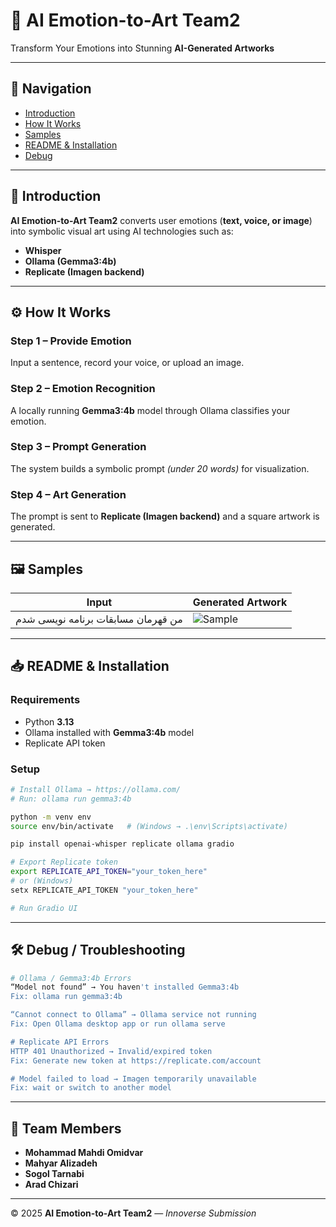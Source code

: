 # 🎨 AI Emotion-to-Art Team2

Transform Your Emotions into Stunning **AI-Generated Artworks**

---

## 📌 Navigation
- [Introduction](#-introduction)
- [How It Works](#-how-it-works)
- [Samples](#-samples)
- [README & Installation](#-readme--installation)
- [Debug](#-debug--troubleshooting)

---

## 👋 Introduction
**AI Emotion-to-Art Team2** converts user emotions (**text, voice, or image**) into symbolic visual art using AI technologies such as:

- **Whisper**
- **Ollama (Gemma3:4b)**
- **Replicate (Imagen backend)**

---

## ⚙️ How It Works
### Step 1 – Provide Emotion
Input a sentence, record your voice, or upload an image.  

### Step 2 – Emotion Recognition
A locally running **Gemma3:4b** model through Ollama classifies your emotion.  

### Step 3 – Prompt Generation
The system builds a symbolic prompt *(under 20 words)* for visualization.  

### Step 4 – Art Generation
The prompt is sent to **Replicate (Imagen backend)** and a square artwork is generated.  

---

## 🖼️ Samples
| Input | Generated Artwork |
|-------|-------------------|
| من قهرمان مسابقات برنامه نویسی شدم | ![Sample](assest/1.png) |

---

## 📥 README & Installation

### Requirements
- Python **3.13**
- Ollama installed with **Gemma3:4b** model
- Replicate API token

### Setup
```bash
# Install Ollama → https://ollama.com/
# Run: ollama run gemma3:4b

python -m venv env
source env/bin/activate   # (Windows → .\env\Scripts\activate)

pip install openai-whisper replicate ollama gradio

# Export Replicate token
export REPLICATE_API_TOKEN="your_token_here"
# or (Windows)
setx REPLICATE_API_TOKEN "your_token_here"

# Run Gradio UI
```

---

## 🛠️ Debug / Troubleshooting

```bash
# Ollama / Gemma3:4b Errors
“Model not found” → You haven't installed Gemma3:4b
Fix: ollama run gemma3:4b

“Cannot connect to Ollama” → Ollama service not running
Fix: Open Ollama desktop app or run ollama serve

# Replicate API Errors
HTTP 401 Unauthorized → Invalid/expired token
Fix: Generate new token at https://replicate.com/account

# Model failed to load → Imagen temporarily unavailable
Fix: wait or switch to another model
```

---

## 👥 Team Members
- **Mohammad Mahdi Omidvar**
- **Mahyar Alizadeh**
- **Sogol Tarnabi**
- **Arad Chizari**

---

© 2025 **AI Emotion-to-Art Team2** — *Innoverse Submission*
  
